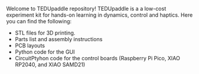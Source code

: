 Welcome to TEDUpaddle repository!
TEDUpaddle is a a low-cost experiment kit for hands-on learning in dynamics, control and haptics.
Here you can find the following:
- STL files for 3D printing.
- Parts list and assembly instructions
- PCB layouts
- Python code for the GUI
- CircuitPtyhon code for the control boards (Raspberry Pi Pico, XIAO RP2040, and XIAO SAMD21)

  
